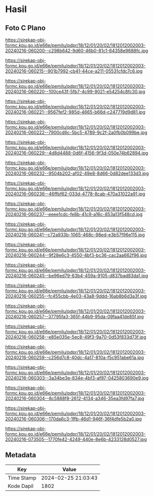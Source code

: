 # Hasil

## Foto C Plano

https://sirekap-obj-formc.kpu.go.id/e66e/pemilu/pdpr/18/12/01/20/02/1812012002003-20240216-060200--c298b642-9d60-46b0-81c1-64358e9688fc.jpg

https://sirekap-obj-formc.kpu.go.id/e66e/pemilu/pdpr/18/12/01/20/02/1812012002003-20240216-060215--901b7992-cb41-44ce-a211-05531cfdc7c6.jpg

https://sirekap-obj-formc.kpu.go.id/e66e/pemilu/pdpr/18/12/01/20/02/1812012002003-20240216-060220--100ce43f-5fb7-4c99-9021-e54254c8fc30.jpg

https://sirekap-obj-formc.kpu.go.id/e66e/pemilu/pdpr/18/12/01/20/02/1812012002003-20240216-060221--9567fef2-985d-4665-b66d-c247719d9d81.jpg

https://sirekap-obj-formc.kpu.go.id/e66e/pemilu/pdpr/18/12/01/20/02/1812012002003-20240216-060222--7900cd6c-5bc5-4789-9c2f-2a0fb0b099be.jpg

https://sirekap-obj-formc.kpu.go.id/e66e/pemilu/pdpr/18/12/01/20/02/1812012002003-20240216-060229--4d8d4488-0d6f-4156-9f3d-050e74b62894.jpg

https://sirekap-obj-formc.kpu.go.id/e66e/pemilu/pdpr/18/12/01/20/02/1812012002003-20240216-060232--9504b202-af02-49e8-8d66-0d82dee133d3.jpg

https://sirekap-obj-formc.kpu.go.id/e66e/pemilu/pdpr/18/12/01/20/02/1812012002003-20240216-060236--46ffbf62-033d-4778-8cab-470a31022a91.jpg

https://sirekap-obj-formc.kpu.go.id/e66e/pemilu/pdpr/18/12/01/20/02/1812012002003-20240216-060237--eeee1cdc-fe8b-41c9-a16c-853a13f548cd.jpg

https://sirekap-obj-formc.kpu.go.id/e66e/pemilu/pdpr/18/12/01/20/02/1812012002003-20240216-060241--c72a933b-1065-468c-98ed-e3b57f96e115.jpg

https://sirekap-obj-formc.kpu.go.id/e66e/pemilu/pdpr/18/12/01/20/02/1812012002003-20240216-060244--9f28e6c3-4550-4bf3-bc36-cac2aa662f96.jpg

https://sirekap-obj-formc.kpu.go.id/e66e/pemilu/pdpr/18/12/01/20/02/1812012002003-20240216-060245--be96ed79-63b4-459a-9105-d837bad83da1.jpg

https://sirekap-obj-formc.kpu.go.id/e66e/pemilu/pdpr/18/12/01/20/02/1812012002003-20240216-060255--fc455cbb-4e03-43a8-9ddd-16ab8b6d3a3f.jpg

https://sirekap-obj-formc.kpu.go.id/e66e/pemilu/pdpr/18/12/01/20/02/1812012002003-20240216-060257--37795fa3-365f-44b9-95da-09faa41de85f.jpg

https://sirekap-obj-formc.kpu.go.id/e66e/pemilu/pdpr/18/12/01/20/02/1812012002003-20240216-060258--e85e035e-5ec8-49f3-9a70-0d53f833d73f.jpg

https://sirekap-obj-formc.kpu.go.id/e66e/pemilu/pdpr/18/12/01/20/02/1812012002003-20240216-060259--c256d7c8-40dc-4a17-810a-f5c951abe61a.jpg

https://sirekap-obj-formc.kpu.go.id/e66e/pemilu/pdpr/18/12/01/20/02/1812012002003-20240216-060303--3a34be3e-834e-4bf3-af97-0425803690e9.jpg

https://sirekap-obj-formc.kpu.go.id/e66e/pemilu/pdpr/18/12/01/20/02/1812012002003-20240216-060304--8c5888f8-2612-4134-a346-35ea3fd97fa7.jpg

https://sirekap-obj-formc.kpu.go.id/e66e/pemilu/pdpr/18/12/01/20/02/1812012002003-20240216-060306--170da6c3-1ffb-46d1-946f-36f4dfe5b2a0.jpg

https://sirekap-obj-formc.kpu.go.id/e66e/pemilu/pdpr/18/12/01/20/02/1812012002003-20240216-073505--1770fe42-4249-440e-8e6b-4233128d0527.jpg


## Metadata

| Key        | Value               |
| ---------- | ------------------- |
| Time Stamp | 2024-02-25 21:03:43 |
| Kode Dapil | 1802                |



